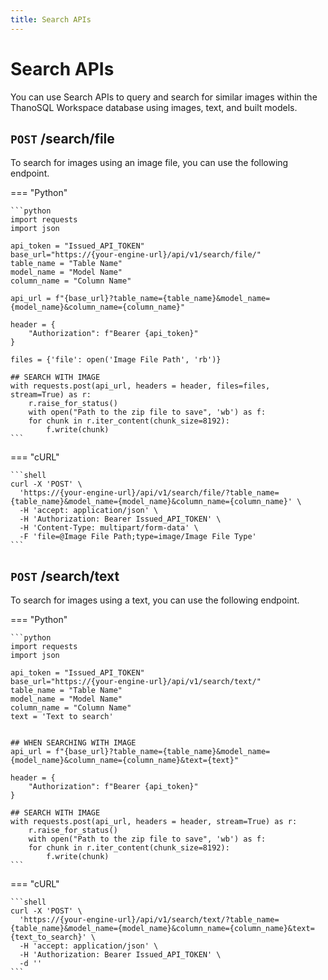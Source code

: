 ```yaml
---
title: Search APIs
---
```


# **Search APIs**

You can use Search APIs to query and search for similar images within the ThanoSQL Workspace database using images, text, and built models.

## __`POST` /search/file__

To search for images using an image file, you can use the following endpoint.

=== "Python"

    ```python
    import requests
    import json

    api_token = "Issued_API_TOKEN"
    base_url="https://{your-engine-url}/api/v1/search/file/"
    table_name = "Table Name"
    model_name = "Model Name"
    column_name = "Column Name"

    api_url = f"{base_url}?table_name={table_name}&model_name={model_name}&column_name={column_name}"

    header = {
        "Authorization": f"Bearer {api_token}"
    }

    files = {'file': open('Image File Path', 'rb')}

    ## SEARCH WITH IMAGE
    with requests.post(api_url, headers = header, files=files, stream=True) as r:
        r.raise_for_status()
        with open("Path to the zip file to save", 'wb') as f:
        for chunk in r.iter_content(chunk_size=8192):
            f.write(chunk)
    ```

=== "cURL"

    ```shell
    curl -X 'POST' \
      'https://{your-engine-url}/api/v1/search/file/?table_name={table_name}&model_name={model_name}&column_name={column_name}' \
      -H 'accept: application/json' \
      -H 'Authorization: Bearer Issued_API_TOKEN' \
      -H 'Content-Type: multipart/form-data' \
      -F 'file=@Image File Path;type=image/Image File Type'
    ```

## __`POST` /search/text__

To search for images using a text, you can use the following endpoint.

=== "Python"

    ```python
    import requests
    import json

    api_token = "Issued_API_TOKEN"
    base_url="https://{your-engine-url}/api/v1/search/text/"
    table_name = "Table Name"
    model_name = "Model Name"
    column_name = "Column Name"
    text = 'Text to search'


    ## WHEN SEARCHING WITH IMAGE
    api_url = f"{base_url}?table_name={table_name}&model_name={model_name}&column_name={column_name}&text={text}"

    header = {
        "Authorization": f"Bearer {api_token}"
    }

    ## SEARCH WITH IMAGE
    with requests.post(api_url, headers = header, stream=True) as r:
        r.raise_for_status()
        with open("Path to the zip file to save", 'wb') as f:
        for chunk in r.iter_content(chunk_size=8192):
            f.write(chunk)
    ```

=== "cURL"

    ```shell
    curl -X 'POST' \
      'https://{your-engine-url}/api/v1/search/text/?table_name={table_name}&model_name={model_name}&column_name={column_name}&text={text_to_search}' \
      -H 'accept: application/json' \
      -H 'Authorization: Bearer Issued_API_TOKEN' \
      -d ''
    ```
